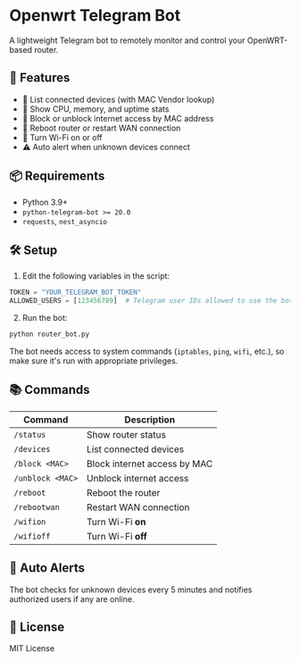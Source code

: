 # Openwrt Telegram Bot

A lightweight Telegram bot to remotely monitor and control your OpenWRT-based router.

## 🚀 Features

- 📡 List connected devices (with MAC Vendor lookup)
- 🧠 Show CPU, memory, and uptime stats
- 🚫 Block or unblock internet access by MAC address
- 🔁 Reboot router or restart WAN connection
- 📶 Turn Wi-Fi on or off
- ⚠️ Auto alert when unknown devices connect

## 📦 Requirements

- Python 3.9+
- `python-telegram-bot >= 20.0`
- `requests`, `nest_asyncio`

## 🛠️ Setup

1. Edit the following variables in the script:
```python
TOKEN = "YOUR_TELEGRAM_BOT_TOKEN"
ALLOWED_USERS = [123456789]  # Telegram user IDs allowed to use the bot
```

2. Run the bot:

```bash
python router_bot.py
```

The bot needs access to system commands (`iptables`, `ping`, `wifi`, etc.), so make sure it's run with appropriate privileges.

## 📚 Commands

| Command        | Description                              |
|----------------|------------------------------------------|
| `/status`      | Show router status                       |
| `/devices`     | List connected devices                   |
| `/block <MAC>` | Block internet access by MAC             |
| `/unblock <MAC>` | Unblock internet access                |
| `/reboot`      | Reboot the router                        |
| `/rebootwan`   | Restart WAN connection                   |
| `/wifion`      | Turn Wi-Fi **on**                        |
| `/wifioff`     | Turn Wi-Fi **off**                       |

## 📢 Auto Alerts

The bot checks for unknown devices every 5 minutes and notifies authorized users if any are online.

## 📝 License

MIT License
